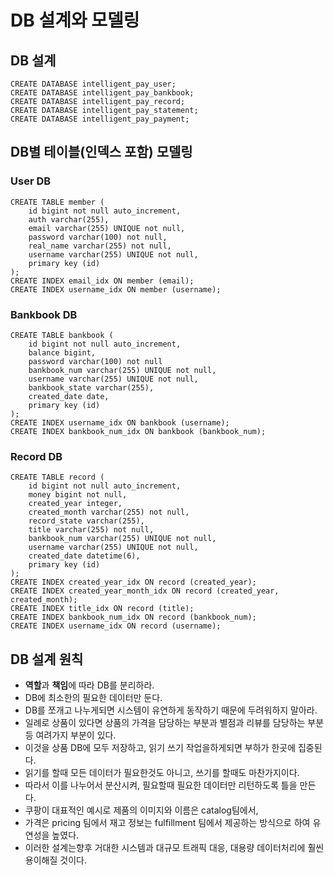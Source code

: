 # DB 설계와 모델링

## DB 설계
```
CREATE DATABASE intelligent_pay_user;
CREATE DATABASE intelligent_pay_bankbook;
CREATE DATABASE intelligent_pay_record;
CREATE DATABASE intelligent_pay_statement;
CREATE DATABASE intelligent_pay_payment;
```

## DB별 테이블(인덱스 포함) 모델링
### User DB
```
CREATE TABLE member (
    id bigint not null auto_increment,
    auth varchar(255),
    email varchar(255) UNIQUE not null,
    password varchar(100) not null,
    real_name varchar(255) not null,
    username varchar(255) UNIQUE not null,
    primary key (id)
);
CREATE INDEX email_idx ON member (email);
CREATE INDEX username_idx ON member (username);
```
### Bankbook DB
```
CREATE TABLE bankbook (
    id bigint not null auto_increment,
    balance bigint,
    password varchar(100) not null
    bankbook_num varchar(255) UNIQUE not null,
    username varchar(255) UNIQUE not null,
    bankbook_state varchar(255),
    created_date date,
    primary key (id)
);
CREATE INDEX username_idx ON bankbook (username);
CREATE INDEX bankbook_num_idx ON bankbook (bankbook_num);
```
### Record DB
```
CREATE TABLE record (
    id bigint not null auto_increment,
    money bigint not null,
    created_year integer,
    created_month varchar(255) not null,
    record_state varchar(255),
    title varchar(255) not null,
    bankbook_num varchar(255) UNIQUE not null,
    username varchar(255) UNIQUE not null,
    created_date datetime(6),
    primary key (id)
);
CREATE INDEX created_year_idx ON record (created_year);
CREATE INDEX created_year_month_idx ON record (created_year, created_month);
CREATE INDEX title_idx ON record (title);
CREATE INDEX bankbook_num_idx ON record (bankbook_num);
CREATE INDEX username_idx ON record (username);
```

## DB 설계 원칙
* **역할**과 **책임**에 따라 DB를 분리하라.
* DB에 최소한의 필요한 데이터만 둔다.
* DB를 쪼개고 나누게되면 시스템이 유연하게 동작하기 때문에 두려워하지 말아라.
* 일례로 상품이 있다면 상품의 가격을 담당하는 부분과 별점과 리뷰를 담당하는 부분 등 여려가지 부분이 있다.
* 이것을 상품 DB에 모두 저장하고, 읽기 쓰기 작업을하게되면 부하가 한곳에 집중된다.
* 읽기를 할때 모든 데이터가 필요한것도 아니고, 쓰기를 할때도 마찬가지이다.
* 따라서 이를 나누어서 분산시켜, 필요할때 필요한 데이터만 리턴하도록 틀을 만든다.
* 쿠팡이 대표적인 예시로 제품의 이미지와 이름은 catalog팀에서, 
* 가격은 pricing 팀에서 재고 정보는 fulfillment 팀에서 제공하는 방식으로 하여 유연성을 높였다.
* 이러한 설계는향후 거대한 시스템과 대규모 트래픽 대응, 대용량 데이터처리에 훨씬 용이해질 것이다.
